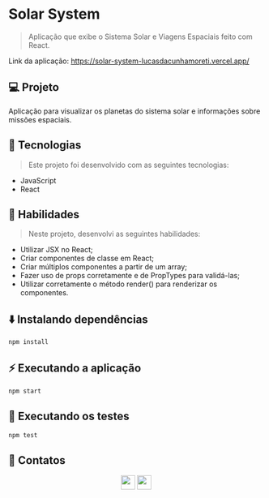 # Solar System
> Aplicação que exibe o Sistema Solar e Viagens Espaciais feito com React.

Link da aplicação: https://solar-system-lucasdacunhamoreti.vercel.app/

## 💻 Projeto

Aplicação para visualizar os planetas do sistema solar e informações sobre missões espaciais.

## 🚀 Tecnologias
> Este projeto foi desenvolvido com as seguintes tecnologias:

- JavaScript
- React

## 📌 Habilidades

> Neste projeto, desenvolvi as seguintes habilidades:

- Utilizar JSX no React;
- Criar componentes de classe em React;
- Criar múltiplos componentes a partir de um array;
- Fazer uso de props corretamente e de PropTypes para validá-las;
- Utilizar corretamente o método render() para renderizar os componentes.

## ⬇️ Instalando dependências

```bash
npm install
``` 

## ⚡ Executando a aplicação

```bash
npm start
``` 

## 🧪 Executando os testes

```bash
npm test
```

## 💬 Contatos

<div align="center" style="display: inline_block">
  <a href="https://www.linkedin.com/in/lucas-da-cunha-moreti/" target="_blank"><img height="28rem" src="https://img.shields.io/badge/LinkedIn-0077B5?style=for-the-badge&logo=linkedin&logoColor=white"></a> 
  <a href = "mailto:lucasdacunha00@gmail.com"><img height="28rem" src="https://img.shields.io/badge/Gmail-D14836?style=for-the-badge&logo=gmail&logoColor=white" target="_blank"></a>
</div>
